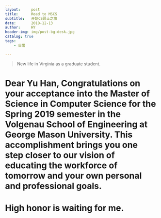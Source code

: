 ```yaml
---
layout:     post
title:      Road to MSCS
subtitle:   开始CS硕士之旅
date:       2018-12-13
author:     HY
header-img: img/post-bg-desk.jpg
catalog: true
tags:
    - 日常
    
---
```


>New life in Virginia as a graduate student.

# Dear Yu Han, Congratulations on your acceptance into the Master of Science in Computer Science for the Spring 2019 semester in the Volgenau School of Engineering at George Mason University. This accomplishment brings you one step closer to our vision of educating the workforce of tomorrow and your own personal and professional goals.

# High honor is waiting for me.
